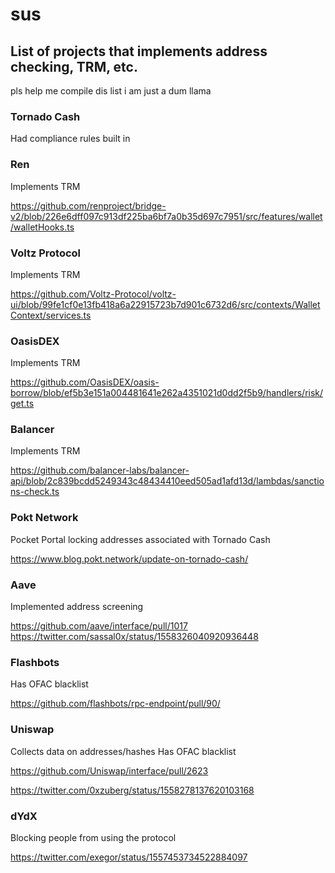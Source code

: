 # sus

## List of projects that implements address checking, TRM, etc.
pls help me compile dis list i am just a dum llama

### Tornado Cash
Had compliance rules built in

### Ren 
Implements TRM

https://github.com/renproject/bridge-v2/blob/226e6dff097c913df225ba6bf7a0b35d697c7951/src/features/wallet/walletHooks.ts

### Voltz Protocol
Implements TRM

https://github.com/Voltz-Protocol/voltz-ui/blob/99fe1cf0e13fb418a6a22915723b7d901c6732d6/src/contexts/WalletContext/services.ts

### OasisDEX
Implements TRM

https://github.com/OasisDEX/oasis-borrow/blob/ef5b3e151a004481641e262a4351021d0dd2f5b9/handlers/risk/get.ts

### Balancer
Implements TRM

https://github.com/balancer-labs/balancer-api/blob/2c839bcdd5249343c48434410eed505ad1afd13d/lambdas/sanctions-check.ts

### Pokt Network
Pocket Portal locking addresses associated with Tornado Cash

https://www.blog.pokt.network/update-on-tornado-cash/

### Aave
Implemented address screening

https://github.com/aave/interface/pull/1017
https://twitter.com/sassal0x/status/1558326040920936448

### Flashbots 
Has OFAC blacklist

https://github.com/flashbots/rpc-endpoint/pull/90/

### Uniswap
Collects data on addresses/hashes
Has OFAC blacklist

https://github.com/Uniswap/interface/pull/2623

https://twitter.com/0xzuberg/status/1558278137620103168

### dYdX
Blocking people from using the protocol

https://twitter.com/exegor/status/1557453734522884097
